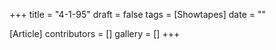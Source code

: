 +++
title = "4-1-95"
draft = false
tags = [Showtapes]
date = ""

[Article]
contributors = []
gallery = []
+++